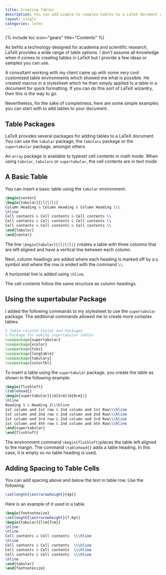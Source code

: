 ```yaml
---
title: Creating Tables
description: You can add simple to complex tables to a LaTeX document using several types of packages, depending on the requirements of the table.
layout: single
categories: latex
---
```

{% include toc icon="gears" title="Contents" %}

As befits a technology designed for academia and scientific research, LaTeX provides a wide range of table options. I don't assume all knowledge when it comes to creating tables in LaTeX but I provide a few ideas or samples you can use.

A consultant working with my client came up with some very cool customized table environments which showed me what is possible. He created macros in a stylesheet which he then simply applied to a table in a document for quick formatting. If you can do this sort of LaTeX wizardry, then this is the way to go.

Nevertheless, for the sake of completness, here are some simple examples you can start with to add tables to your document.

## Table Packages

LaTeX provides several packages for adding tables to a LaTeX document. You can use the `tabular` package, the `tabularx` package or the `supertabular` package, amongst others.

An `array` package is available to typeset cell contents in math mode. When using `tabular`, `tabularx` or `supertabular`, the cell contents are in text mode.

## A Basic Table

You can insert a basic table using the `tabular` environment.

```latex
\begin{center}
\begin{tabular}{|l|l|l|}
Column Heading & Column Heading & Column Heading \\\
\hline
Cell contents & Cell contents & Cell contents \\
Cell contents & Cell contents & Cell contents \\
Cell contents & Cell contents & Cell contents \\
\end{tabular}
\end{center}
```

The line `\begin{tabular}{|l|l|l|}` creates a table with three columns that are left aligned and have a vertical line between each column.

Next, column headings are added where each heading is marked off by a `&` symbol and where the row is ended with the command `\\`.

A horizontal line is added using `\hline`.

The cell contents follow the same structure as column headings.

## Using the supertabular Package

I added the following commands to my stylesheet to use the `supertabular` package. The additional commands allowed me to create more complex tables.

```latex
% Table-related Styles and Packages
% Package for making supertabular tables
\usepackage{supertabular}
\usepackage{xcolor}
\usepackage{tikz}
\usepackage{longtable}
\usepackage{tabulary}
\usepackage{colortbl}
```
To insert a table using the `supertabular` package, you create the table as shown in the following example:

```latex
\begin{flushleft}
\tablehead{}
\begin{supertabular}{|m{2cm}|m{6cm}|}
\hline
Heading 1 & Heading 2\\\hline
1st column and 1st row & 2nd column and 1st Row\\\hline
1st column and 2nd row & 2nd column and 2nd Row\\\hline
1st column and 3rd row & 2nd column and 3rd Row\\\hline
1st column and 4th row & 2nd column and 4th Row\\\hline
\end{supertabular}
\end{flushleft}
```

The environment command `\begin{flushleft}`places the table left aligned to the margin. The command `\tablehead{}` adds a table heading. In this case, it is empty so no table heading is used.

## Adding Spacing to Table Cells

You can add spacing above and below the text in table row. Use the following:

```latex
\setlength{\extrarowheight}{4pt}
```
Here is an example of it used in a table.

```latex
\begin{footnotesize}
\setlength{\extrarowheight}{7.6pt}
\begin{tabular}{l|m{7cm}}
\hline
\hline
Cell contents & Cell contents  \\\hline
\hline
Cell contents & Cell contents  \\\hline
Cell contents & Cell contents  \\\hline
Cell contents & Cell contents  \\\hline
\hline
\end{tabular}
\end{footnotesize}
```
